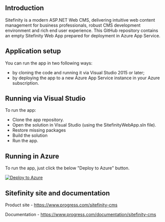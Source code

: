 ## Introduction

Sitefinity is a modern ASP.NET Web CMS, delivering intuitive web content management for business professionals, robust CMS development environment and rich end user experience. This GitHub repository contains an empty Sitefinity Web App prepared for deployment in Azure App Service.

## Application setup

You can run the app in two following ways:

  * by cloning the code and running it via Visual Studio 2015 or later;
  * by deploying the app to a new Azure App Service instance in your Azure subscription.
	
## Running via Visual Studio

To run the app:

  * Clone the app repository.
  * Open the solution in Visual Studio (using the SitefinityWebApp.sln file).
  * Restore missing packages
  * Build the solution
  * Run the app.

## Running in Azure

To run the app, just click the below "Deploy to Azure" button.

[![Deploy to Azure](https://aka.ms/deploytoazurebutton)](https://portal.azure.com/#create/Microsoft.Template/uri/https%3A%2F%2Fraw.githubusercontent.com%2FSitefinity%2Fazure-sample-app%2Fmaster%2Fazuredeploy.json)

## Sitefinity site and documentation

Product site - https://www.progress.com/sitefinity-cms

Documentation - https://www.progress.com/documentation/sitefinity-cms



